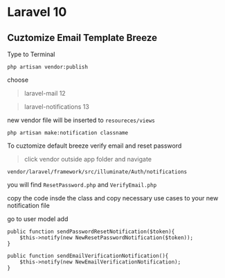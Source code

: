 # Laravel 10

## Cuztomize Email Template Breeze
Type to Terminal

    php artisan vendor:publish
choose
> laravel-mail 12 <br />

> laravel-notifications 13

new vendor file will be inserted to `resoureces/views`

    php artisan make:notification classname

To cuztomize default breeze verify email and reset password

> click vendor outside app folder and navigate

`vendor/laravel/framework/src/illuminate/Auth/notifications`

you will find `ResetPassword.php` and `VerifyEmail.php`
		
copy the code insde the class and copy necessary use cases to your new notification file

go to user model add


    public function sendPasswordResetNotification($token){
        $this->notify(new NewResetPasswordNotification($token));
    }

    public function sendEmailVerificationNotification(){
        $this->notify(new NewEmailVerificationNotification);
    }


